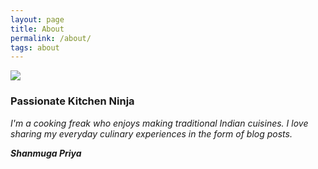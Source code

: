 ```yaml
---
layout: page
title: About
permalink: /about/
tags: about
---
```




<div class="profile-container">
    <img class="profile-container__image" src="https://shanmugapriyam.files.wordpress.com/2020/04/00100lrportrait_00100_burst20200414103634410_cover-1.jpg">
    <div class="profile-container__text">
      <h3>Passionate Kitchen Ninja </h3>
      <i>I'm a cooking freak who enjoys making traditional Indian cuisines. I love sharing my everyday culinary experiences in the form of blog posts.</i>
      <p></p>
      <p>
        <b>
	 <i>Shanmuga Priya</i>
        </b>
      </p>
    </div>
</div>


